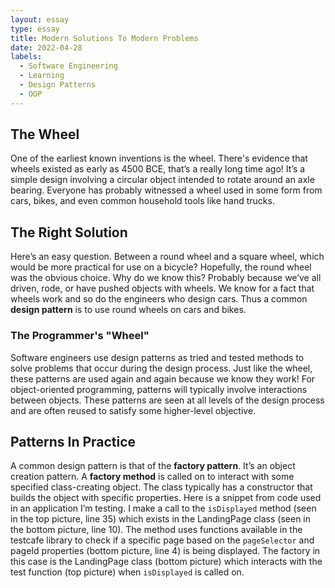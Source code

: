 ```yaml
---
layout: essay
type: essay
title: Modern Solutions To Modern Problems
date: 2022-04-28
labels:
  - Software Engineering
  - Learning
  - Design Patterns
  - OOP
---
```


## The Wheel

One of the earliest known inventions is the wheel. There's evidence that wheels existed as early as 4500 BCE, that’s a really long time ago! It’s a simple design involving a circular object intended to rotate around an axle bearing. Everyone has probably witnessed a wheel used in some form from cars, bikes, and even common household tools like hand trucks.

## The Right Solution

Here’s an easy question. Between a round wheel and a square wheel, which would be more practical for use on a bicycle? Hopefully, the round wheel was the obvious choice. Why do we know this? Probably because we’ve all driven, rode, or have pushed objects with wheels. We know for a fact that wheels work and so do the engineers who design cars. Thus a common **design pattern** is to use round wheels on cars and bikes.

### The Programmer's "Wheel"

Software engineers use design patterns as tried and tested methods to solve problems that occur during the design process. Just like the wheel, these patterns are used again and again because we know they work! For object-oriented programming, patterns will typically involve interactions between objects. These patterns are seen at all levels of the design process and are often reused to satisfy some higher-level objective.

## Patterns In Practice

A common design pattern is that of the **factory pattern**. It’s an object creation pattern. A **factory method** is called on to interact with some specified class-creating object. The class typically has a constructor that builds the object with specific properties. Here is a snippet from code used in an application I’m testing. I make a call to the `isDisplayed` method (seen in the top picture, line 35) which exists in the LandingPage class (seen in the bottom picture, line 10). The method uses functions available in the testcafe library to check if a specific page based on the `pageSelector` and pageId properties (bottom picture, line 4) is being displayed. The factory in this case is the LandingPage class (bottom picture) which interacts with the test function (top picture) when `isDisplayed` is called on.
